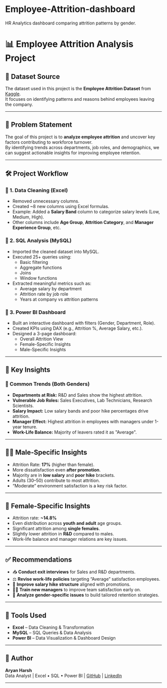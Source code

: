 # Employee-Attrition-dashboard
HR Analytics dashboard comparing attrition patterns by gender.
# 📊 Employee Attrition Analysis Project

## 📁 Dataset Source
The dataset used in this project is the **Employee Attrition Dataset** from [Kaggle](https://www.kaggle.com/).  
It focuses on identifying patterns and reasons behind employees leaving the company.

---

## 🧩 Problem Statement
The goal of this project is to **analyze employee attrition** and uncover key factors contributing to workforce turnover.  
By identifying trends across departments, job roles, and demographics, we can suggest actionable insights for improving employee retention.

---

## 🛠️ Project Workflow

### 🔹 1. Data Cleaning (Excel)
- Removed unnecessary columns.
- Created ~8 new columns using Excel formulas.
- Example: Added a **Salary Band** column to categorize salary levels (Low, Medium, High).
- Other columns include **Age Group**, **Attrition Category**, and **Manager Experience Group**, etc.

### 🔹 2. SQL Analysis (MySQL)
- Imported the cleaned dataset into MySQL.
- Executed 25+ queries using:
  - Basic filtering
  - Aggregate functions
  - Joins
  - Window functions
- Extracted meaningful metrics such as:
  - Average salary by department
  - Attrition rate by job role
  - Years at company vs attrition patterns

### 🔹 3. Power BI Dashboard
- Built an interactive dashboard with filters (Gender, Department, Role).
- Created KPIs using DAX (e.g., Attrition %, Average Salary, etc.).
- Designed a 3-page dashboard:
  - Overall Attrition View
  - Female-Specific Insights
  - Male-Specific Insights

---

## 📌 Key Insights

### 🔺 Common Trends (Both Genders)
- **Departments at Risk:** R&D and Sales show the highest attrition.
- **Vulnerable Job Roles:** Sales Executives, Lab Technicians, Research Scientists.
- **Salary Impact:** Low salary bands and poor hike percentages drive attrition.
- **Manager Effect:** Highest attrition in employees with managers under 1-year tenure.
- **Work-Life Balance:** Majority of leavers rated it as "Average".

---

## 👨‍💼 Male-Specific Insights
- Attrition Rate: **17%** (higher than female).
- More dissatisfaction even **after promotion**.
- Majority are in **low salary** and **poor hike** brackets.
- Adults (30–50) contribute to most attrition.
- “Moderate” environment satisfaction is a key risk factor.

---

## 👩 Female-Specific Insights
- Attrition rate: **~14.8%**
- Even distribution across **youth and adult** age groups.
- Significant attrition among **single females**.
- Slightly lower attrition in **R&D** compared to males.
- Work-life balance and manager relations are key issues.

---

## ✅ Recommendations
- 📥 **Conduct exit interviews** for Sales and R&D departments.
- ⚖️ **Revise work-life policies** targeting “Average” satisfaction employees.
- 💸 **Improve salary hike structure** aligned with promotions.
- 🧑‍💼 **Train new managers** to improve team satisfaction early on.
- 🚻 **Analyze gender-specific issues** to build tailored retention strategies.

---

## 📂 Tools Used
- **Excel** – Data Cleaning & Transformation  
- **MySQL** – SQL Queries & Data Analysis  
- **Power BI** – Data Visualization & Dashboard Design

---

## 🧠 Author
**Aryan Harsh**  
Data Analyst | Excel • SQL • Power BI | [GitHub](https://github.com/AryanHarshHarinath) | [LinkedIn](https://www.linkedin.com/in/aryan-harsh)

---

